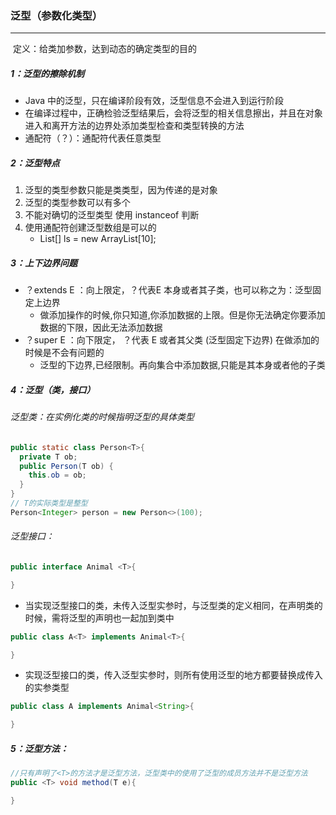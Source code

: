 ### 泛型（参数化类型）

------

​	定义：给类加参数，达到动态的确定类型的目的

##### 1：泛型的擦除机制

- Java 中的泛型，只在编译阶段有效，泛型信息不会进入到运行阶段
- 在编译过程中，正确检验泛型结果后，会将泛型的相关信息擦出，并且在对象进入和离开方法的边界处添加类型检查和类型转换的方法
- 通配符（？）：通配符代表任意类型

##### 2：泛型特点

1. 泛型的类型参数只能是类类型，因为传递的是对象
2. 泛型的类型参数可以有多个
3. 不能对确切的泛型类型 使用 instanceof 判断
4. 使用通配符创建泛型数组是可以的
   - List<?>[] ls = new ArrayList<?>[10];  

##### 3：上下边界问题

- ？extends E ：向上限定，？代表E 本身或者其子类，也可以称之为：泛型固定上边界
  - 做添加操作的时候,你只知道,你添加数据的上限。但是你无法确定你要添加数据的下限，因此无法添加数据
- ？super E ：向下限定， ？代表 E 或者其父类 (泛型固定下边界)   在做添加的时候是不会有问题的
  - 泛型的下边界,已经限制。再向集合中添加数据,只能是其本身或者他的子类

##### 4：泛型（类，接口）

###### 泛型类：在实例化类的时候指明泛型的具体类型

```java
public static class Person<T>{  
  private T ob;
  public Person(T ob) {  
    this.ob = ob; 
  }
} 	 
// T的实际类型是整型
Person<Integer> person = new Person<>(100); 
```

###### 泛型接口：

```java
public interface Animal <T>{

}
```

- 当实现泛型接口的类，未传入泛型实参时，与泛型类的定义相同，在声明类的时候，需将泛型的声明也一起加到类中

```java
public class A<T> implements Animal<T>{

}
```

- 实现泛型接口的类，传入泛型实参时，则所有使用泛型的地方都要替换成传入的实参类型

```java
public class A implements Animal<String>{

}
```

##### 5：泛型方法：

```java
//只有声明了<T>的方法才是泛型方法，泛型类中的使用了泛型的成员方法并不是泛型方法
public <T> void method(T e){

}
```
